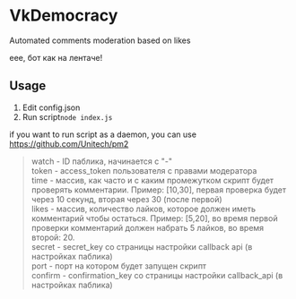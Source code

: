 # VkDemocracy
Automated comments moderation based on likes

еее, бот как на лентаче!

## Usage

1. Edit config.json
2. Run script`node index.js`

if you want to run script as a daemon, you can use https://github.com/Unitech/pm2


> watch - ID паблика, начинается с "-"  
> token - access_token пользователя с правами модератора  
> time - массив, как часто и с каким промежутком скрипт будет проверять комментарии. Пример: [10,30], первая проверка будет через 10 секунд, вторая через 30 (после первой)  
> likes - массив, количество лайков, которое должен иметь комментарий чтобы остаться. Пример: [5,20], во время первой проверки комментарий должен набрать 5 лайков, во время второй: 20.  
> secret - secret_key со страницы настройки callback api (в настройках паблика)  
> port - порт на котором будет запущен скрипт  
> confirm - confirmation_key со страницы настройки callback_api (в настройках паблика)  
